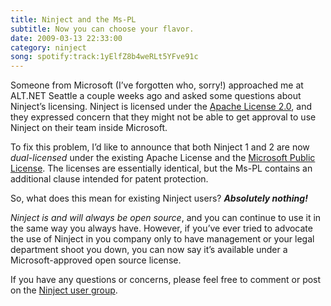 ```yaml
---
title: Ninject and the Ms-PL
subtitle: Now you can choose your flavor.
date: 2009-03-13 22:33:00
category: ninject
song: spotify:track:1yElfZ8b4weRLt5YFve91c
---
```


<span class='drop-cap'>Someone</span> from Microsoft (I’ve forgotten who, sorry!) approached me at ALT.NET Seattle a couple weeks ago and asked some questions about Ninject’s licensing. Ninject is licensed under the [Apache License 2.0](http://www.opensource.org/licenses/apache2.0.php), and they expressed concern that they might not be able to get approval to use Ninject on their team inside Microsoft.

To fix this problem, I’d like to announce that both Ninject 1 and 2 are now *dual-licensed* under the existing Apache License and the [Microsoft Public License](http://www.opensource.org/licenses/ms-pl.html). The licenses are essentially identical, but the Ms-PL contains an additional clause intended for patent protection.

So, what does this mean for existing Ninject users? **_Absolutely nothing!_**

_Ninject is and will always be open source_, and you can continue to use it in the same way you always have. However, if you’ve ever tried to advocate the use of Ninject in you company only to have management or your legal department shoot you down, you can now say it’s available under a Microsoft-approved open source license.

If you have any questions or concerns, please feel free to comment or post on the [Ninject user group](http://groups.google.com/group/ninject).
